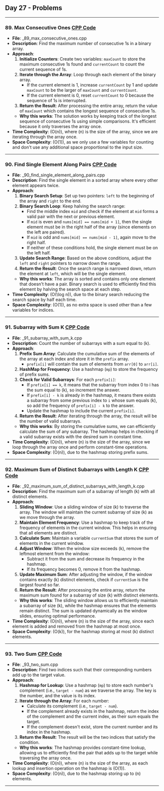 ## Day 27 - Problems

---

### 89. **Max Consecutive Ones** [CPP Code](./_89_max_consecutive_ones.cpp)
   - **File**: _89_max_consecutive_ones.cpp
   - **Description**: Find the maximum number of consecutive 1s in a binary array.
   - **Approach**:
     1. **Initialize Counters**: Create two variables: `maxCount` to store the maximum consecutive 1s found and `currentCount` to count the current sequence of 1s.
     2. **Iterate through the Array**: Loop through each element of the binary array.
        - If the current element is 1, increase `currentCount` by 1 and update `maxCount` to be the larger of `maxCount` and `currentCount`.
        - If the current element is 0, reset `currentCount` to 0 because the sequence of 1s is interrupted.
     3. **Return the Result**: After processing the entire array, return the value of `maxCount` which contains the longest sequence of consecutive 1s.
     - **Why this works**: The solution works by keeping track of the longest sequence of consecutive 1s using simple comparisons. It's efficient because it only traverses the array once.
   - **Time Complexity**: \(O(n)\), where \(n\) is the size of the array, since we are iterating through the array once.
   - **Space Complexity**: \(O(1)\), as we only use a few variables for counting and don't use any additional space proportional to the input size.

---

### 90. **Find Single Element Along Pairs** [CPP Code](./_90_find_single_element_along_pairs.cpp)
   - **File**: _90_find_single_element_along_pairs.cpp
   - **Description**: Find the single element in a sorted array where every other element appears twice.
   - **Approach**:
     1. **Binary Search Setup**: Set up two pointers: `left` to the beginning of the array and `right` to the end.
     2. **Binary Search Loop**: Keep halving the search range:
        - Find the middle index `mid` and check if the element at `mid` forms a valid pair with the next or previous element.
        - If `mid` is even and `nums[mid] == nums[mid + 1]`, then the single element must be in the right half of the array (since elements on the left are paired).
        - If `mid` is odd and `nums[mid] == nums[mid - 1]`, again move to the right half.
        - If neither of these conditions hold, the single element must be on the left half.
     3. **Update Search Range**: Based on the above conditions, adjust the `left` and `right` pointers to narrow down the range.
     4. **Return the Result**: Once the search range is narrowed down, return the element at `left`, which will be the single element.
     - **Why this works**: The array is sorted and contains only one element that doesn't have a pair. Binary search is used to efficiently find this element by halving the search space at each step.
   - **Time Complexity**: \(O(\log n)\), due to the binary search reducing the search space by half each time.
   - **Space Complexity**: \(O(1)\), as no extra space is used other than a few variables for indices.

---

### 91. **Subarray with Sum K** [CPP Code](./_91_subarray_with_sum_k.cpp)
   - **File**: _91_subarray_with_sum_k.cpp
   - **Description**: Count the number of subarrays with a sum equal to \(k\).
   - **Approach**:
     1. **Prefix Sum Array**: Calculate the cumulative sum of the elements of the array at each index and store it in the `prefix` array.
        - `prefix[i]` will contain the sum of elements from `arr[0]` to `arr[i]`.
     2. **HashMap for Frequency**: Use a hashmap (`mp`) to store the frequency of prefix sums.
     3. **Check for Valid Subarrays**: For each `prefix[i]`:
        - If `prefix[i] == k`, it means that the subarray from index 0 to i has the sum equal to \(k\), so increment the answer.
        - If `prefix[i] - k` is already in the hashmap, it means there exists a subarray from some previous index to `i` whose sum equals \(k\), so add the frequency of `prefix[i] - k` to the answer.
        - Update the hashmap to include the current `prefix[i]`.
     4. **Return the Result**: After iterating through the array, the result will be the number of valid subarrays.
     - **Why this works**: By storing the cumulative sums, we can efficiently calculate the sum of any subarray. The hashmap helps in checking if a valid subarray exists with the desired sum in constant time.
   - **Time Complexity**: \(O(n)\), where \(n\) is the size of the array, since we loop through the array once and perform constant-time operations.
   - **Space Complexity**: \(O(n)\), due to the hashmap storing prefix sums.

---

### 92. **Maximum Sum of Distinct Subarrays with Length K** [CPP Code](./_92_maximum_sum_of_distinct_subarrays_with_length_k.cpp)
   - **File**: _92_maximum_sum_of_distinct_subarrays_with_length_k.cpp
   - **Description**: Find the maximum sum of a subarray of length \(k\) with all distinct elements.
   - **Approach**:
     1. **Sliding Window**: Use a sliding window of size \(k\) to traverse the array. The window will maintain the current subarray of size \(k\) as we move through the array.
     2. **Maintain Element Frequency**: Use a hashmap to keep track of the frequency of elements in the current window. This helps in ensuring that all elements are distinct.
     3. **Calculate Sum**: Maintain a variable `currentSum` that stores the sum of elements in the current window.
     4. **Adjust Window**: When the window size exceeds \(k\), remove the leftmost element from the window:
        - Subtract it from the sum and decrease its frequency in the hashmap.
        - If its frequency becomes 0, remove it from the hashmap.
     5. **Update Maximum Sum**: After adjusting the window, if the window contains exactly \(k\) distinct elements, check if `currentSum` is the largest found so far.
     6. **Return the Result**: After processing the entire array, return the maximum sum found for a subarray of size \(k\) with distinct elements.
     - **Why this works**: The sliding window allows us to efficiently maintain a subarray of size \(k\), while the hashmap ensures that the elements remain distinct. The sum is updated dynamically as the window slides, ensuring optimal performance.
   - **Time Complexity**: \(O(n)\), where \(n\) is the size of the array, since each element is added and removed from the hashmap at most once.
   - **Space Complexity**: \(O(k)\), for the hashmap storing at most \(k\) distinct elements.

---

### 93. **Two Sum** [CPP Code](./_93_two_sum.cpp)
   - **File**: _93_two_sum.cpp
   - **Description**: Find two indices such that their corresponding numbers add up to the target value.
   - **Approach**:
     1. **Hashmap for Lookup**: Use a hashmap (`mp`) to store each number's complement (i.e., `target - num`) as we traverse the array. The key is the number, and the value is its index.
     2. **Iterate through the Array**: For each number:
        - Calculate its complement (i.e., `target - num`).
        - If the complement already exists in the hashmap, return the index of the complement and the current index, as their sum equals the target.
        - If the complement doesn't exist, store the current number and its index in the hashmap.
     3. **Return the Result**: The result will be the two indices that satisfy the condition.
     - **Why this works**: The hashmap provides constant-time lookup, allowing us to efficiently find the pair that adds up to the target while traversing the array once.
   - **Time Complexity**: \(O(n)\), where \(n\) is the size of the array, as each lookup and insertion operation on the hashmap is \(O(1)\).
   - **Space Complexity**: \(O(n)\), due to the hashmap storing up to \(n\) elements.

---
